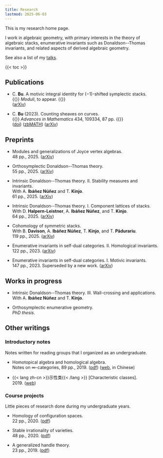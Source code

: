 ```yaml
---
title: Research
lastmod: 2025-06-03
---
```


This is my research home page.

I work in algebraic geometry,
with primary interests in the theory of algebraic stacks,
enumerative invariants such as
Donaldson--Thomas invariants,
and related aspects of derived algebraic geometry.

See also a list of my [talks](/research/talks).

{{< toc >}}

## Publications

- C. **Bu**. A motivic integral identity for $(-1)$-shifted symplectic stacks.\
  {{<dimmed>}}
  _Moduli_, to appear.
  {{</dimmed>}}\
  ([arXiv](https://arxiv.org/abs/2405.10092))

- C. **Bu** (2023). Counting sheaves on curves.\
  {{<dimmed>}}
  _Advances in Mathematics_ 434, 109334, 87 pp.
  {{</dimmed>}}\
  ([doi](https://doi.org/10.1016/j.aim.2023.109334))
  ([zbMATH](https://zbmath.org/7765302))
  ([arXiv](https://arxiv.org/abs/2208.00927))

## Preprints

- Modules and generalizations of Joyce vertex algebras.\
  48 pp., 2025.
  ([arXiv](https://arxiv.org/abs/2506.00289))

- Orthosymplectic Donaldson--Thomas theory.\
  55 pp., 2025.
  ([arXiv](https://arxiv.org/abs/2503.20667))

- Intrinsic Donaldson--Thomas theory. II. Stability measures and invariants.\
  With A. **Ibáñez Núñez** and T. **Kinjo**.\
  61 pp., 2025.
  ([arXiv](https://arxiv.org/abs/2502.20515))

- Intrinsic Donaldson--Thomas theory. I. Component lattices of stacks.\
  With D. **Halpern-Leistner**, A. **Ibáñez Núñez**, and T. **Kinjo**.\
  64 pp., 2025.
  ([arXiv](https://arxiv.org/abs/2502.13892))

- Cohomology of symmetric stacks.\
  With B. **Davison**, A. **Ibáñez Núñez**, T. **Kinjo**, and T. **Pădurariu**.\
  119 pp., 2025.
  ([arXiv](https://arxiv.org/abs/2502.04253))

- Enumerative invariants in self-dual categories. II. Homological invariants.\
  122 pp., 2023.
  ([arXiv](https://arxiv.org/abs/2309.00056))

- Enumerative invariants in self-dual categories. I. Motivic invariants.\
  147 pp., 2023.
  Superseded by a new work.
  ([arXiv](https://arxiv.org/abs/2302.00038))

## Works in progress

- Intrinsic Donaldson--Thomas theory. III. Wall-crossing and applications.\
  With A. **Ibáñez Núñez** and T. **Kinjo**.

- Orthosymplectic enumerative geometry.\
  _PhD thesis_.

## Other writings

### Introductory notes

Notes written for reading groups that I organized as an undergraduate.

- Homotopical algebra and homological algebra.\
  Notes on $\infty$-categories, 89 pp., 2019.
  ([pdf](/pdf/HA.pdf))
  ([web](https://www.bananaspace.org/wiki/%E8%AE%B2%E4%B9%89:%E5%90%8C%E4%BC%A6%E4%BB%A3%E6%95%B0%E4%B8%8E%E5%90%8C%E8%B0%83%E4%BB%A3%E6%95%B0), in Chinese)

- {{< lang zh-cn >}}示性类{{< /lang >}}
  \[Characteristic classes\].\
  2019.
  ([web](https://www.bananaspace.org/wiki/%E8%AE%B2%E4%B9%89:%E7%A4%BA%E6%80%A7%E7%B1%BB))

### Course projects

Little pieces of research done during my undergraduate years.

- Homology of configuration spaces.\
  22 pp., 2020.
  ([pdf](/pdf/conf.pdf))

- Stable irrationality of varieties.\
  48 pp., 2020.
  ([pdf](/pdf/rationality.pdf))

- A generalized handle theory.\
  23 pp., 2019.
  ([pdf](/pdf/handle.pdf))
